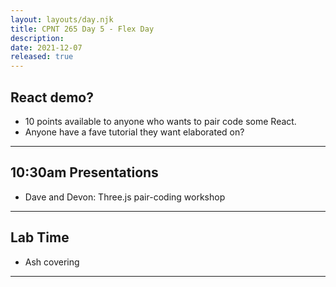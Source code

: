 ```yaml
---
layout: layouts/day.njk
title: CPNT 265 Day 5 - Flex Day
description: 
date: 2021-12-07
released: true
---
```


## React demo?
- 10 points available to anyone who wants to pair code some React.
- Anyone have a fave tutorial they want elaborated on?

---

## 10:30am Presentations
- Dave and Devon: Three.js pair-coding workshop

---

## Lab Time
- Ash covering

---